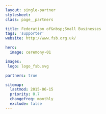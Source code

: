 ```yaml
---
layout: single-partner
stylesheet:
class: page__partners

title: Federation of&nbsp;Small Businesses
tags: 'supporter'
website: http://www.fsb.org.uk/

hero:
  image: ceremony-01

images:
 logo: logo_fsb.svg

partners: true

sitemap:
  lastmod: 2015-06-15
  priority: 0.7
  changefreq: monthly
  exclude: false
---
```

